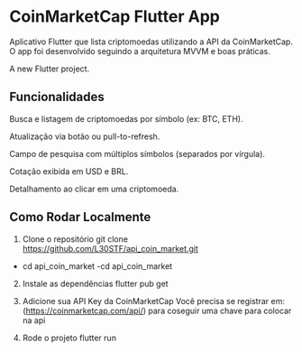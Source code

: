# CoinMarketCap Flutter App
Aplicativo Flutter que lista criptomoedas utilizando a API da CoinMarketCap. O app foi desenvolvido seguindo a arquitetura MVVM e boas práticas.

A new Flutter project.

##  Funcionalidades
Busca e listagem de criptomoedas por símbolo (ex: BTC, ETH).

Atualização via botão ou pull-to-refresh.

Campo de pesquisa com múltiplos símbolos (separados por vírgula).

Cotação exibida em USD e BRL.

Detalhamento ao clicar em uma criptomoeda.

## Como Rodar Localmente

1. Clone o repositório
   git clone https://github.com/L30STF/api_coin_market.git
- cd api_coin_market
-cd api_coin_market

2. Instale as dependências
flutter pub get

3. Adicione sua API Key da CoinMarketCap
Você precisa se registrar em: (https://coinmarketcap.com/api/)
para coseguir uma chave para colocar na api

4. Rode o projeto
   flutter run


